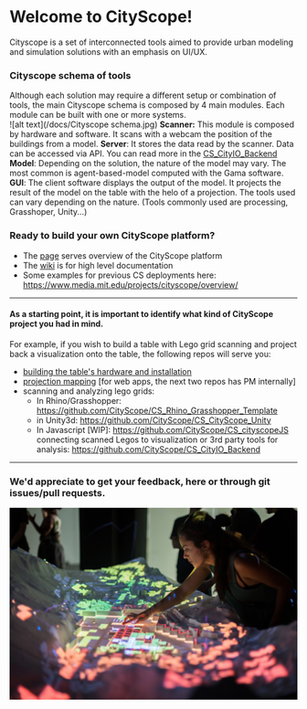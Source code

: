# Welcome to CityScope! 
Cityscope is a set of interconnected tools aimed to provide urban modeling and simulation solutions with an emphasis on UI/UX. 

### Cityscope schema of tools
Although each solution may require a different setup or combination of tools, the main Cityscope schema is composed by 4 main modules. Each module can be built with one or more systems.   
![alt text](/docs/Cityscope schema.jpg)
**Scanner:** This module is composed by hardware and software. It scans with a webcam the position of the buildings from a model.
**Server**: It stores the data read by the scanner. Data can be accessed via API. You can read more in the [CS_CityIO_Backend](https://github.com/CityScope/CS_CityIO_Backend)
**Model**: Depending on the solution, the nature of the model may vary. The most common is agent-based-model computed with the Gama software.
**GUI**: The client software displays the output of the model. It projects the result of the model on the table with the helo of a projection. The tools used can vary depending on the nature. (Tools commonly used are processing, Grasshoper, Unity...)

### Ready to build your own CityScope platform? 

- The [page](https://cityscope.github.io) serves overview of the CityScope platform
- The [wiki](https://github.com/CityScope/cityscope.github.io/wiki) is for high level documentation
- Some examples for previous CS deployments here: https://www.media.mit.edu/projects/cityscope/overview/

--- 
#### As a starting point, it is important to identify what kind of CityScope project you had in mind. 

For example, if you wish to build a table with Lego grid scanning and project back a visualization onto the table, the following repos will serve you:
- [building the table's hardware and installation](https://github.com/CityScope/cityscope.github.io/tree/master/CS_Hardware)
- [projection mapping]( https://github.com/CityScope/CS_prjmapJS) [for web apps, the next two repos has PM internally]
- scanning and analyzing lego grids:
    - In Rhino/Grasshopper: https://github.com/CityScope/CS_Rhino_Grasshopper_Template
    - in Unity3d: https://github.com/CityScope/CS_CityScope_Unity
    - In Javascript [WIP]: https://github.com/CityScope/CS_cityscopeJS
connecting scanned Legos to visualization or 3rd party tools for analysis: https://github.com/CityScope/CS_CityIO_Backend

----

### We'd appreciate to get your feedback, here or through git issues/pull requests. 

![alt text](/docs/cs_an.jpg)
